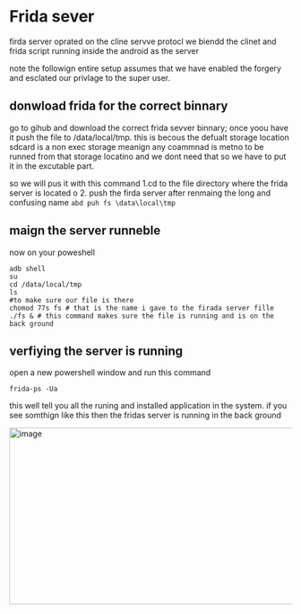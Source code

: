 # Frida sever

firda server oprated on the cline servve protocl we biendd the clinet and frida script running inside the android as the server

note the followign entire setup assumes that we have enabled the forgery and esclated our privlage to the super user.

## donwload frida for the correct binnary
go to gihub and download the correct frida sevver binnary;
once yoou have it push the file to /data/local/tmp. this is becous the defualt storage location sdcard is a non exec storage meanign any coammnad is metno to be runned from that storage locatino and we dont need that
so we have to put it in the excutable part.

so we will pus it with this command
1.cd to the file directory where the frida server is located o
2. push the firda server after renmaing the long and confusing name
```abd puh fs \data\local\tmp```

## maign the server runneble
now on your poweshell 
```
adb shell
su
cd /data/local/tmp
ls
#to make sure our file is there
chomod 77s fs # that is the name i gave to the firada server fille
./fs & # this command makes sure the file is running and is on the back ground
```

## verfiying the server is running 
open a new powershell window and run this command 

```
frida-ps -Ua
```
this well tell you all the runing and installed application in the system.
if you see somthign like this then the fridas server is running in the back ground

<img width="700" height="315" alt="image" src="https://github.com/user-attachments/assets/8236e6c4-8f5f-41e7-b207-624d37630791" />




